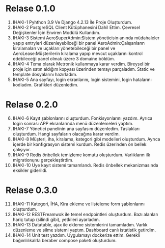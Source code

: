 # Relase 0.1.0
1. IHAKI-1 Pyhthon 3.9 Ve Django 4.2.13 İle Proje Oluşturdum.
2. IHAKI-2 PostgreSQL Client Kütüphanesini Dahil Ettim. Çevresel Değişkenler İçin Enviren Modülü Kullandım.
3. IHAKI-3 Sistemi AeroSuperAdmin:Sistem yöneticisin anında müdahaleler yapıp entryleri düzenleyebilceği bir panel AeroAdmin:Çalışanların kiralamaları ve uçakları yönetebileceği bir panel ve AeroLease:Müşterilerin kiralama yapıp mevcut uçaklarını kontrol edebileceği panel olmak üzere 3 domaine böldüm.
4. IHAKI-4 Tema olarak Metronik kullanmaya karar verdim. Bireysel bir proje için satın aldığım kopyası üzerinden temayı parçaladım. Static ve template dosyalarını hazırladım.
5. IHAKI-5 Ana sayfayı, login ekranlarını, login sistemini, login hatalarını kodladım. Grafikleri düzenledim.

# Relase 0.2.0
6. IHAKI-6 Kayıt şablonlarını oluşturdum. Fonkisyonlarını yazdım. Ayrıca login sonrası APP ekranlarında menü düzenlemeleri yaptım.
7. IHAKI-7 Yönetici panelinin ana sayfasını düzenledim. Taslakları oluşturdum. Hangi sayfaların olacağına karar verdim.
8. IHAKI-8 Müşteri, iha, kiralama, kategori gibi modelleri oluşturdum. Ayrıca içerde bir konfigrasyon sistemi kurdum. Redis üzerinden ön bellek çalışıyor.
9. IHAKI-9 Redis önbellek temizleme komutu oluşturdum. Varlıkların ilk migrationunu gerçekleştirdim.
10. IHAKI-10 Üye kayıt sistemi tamamlandı. Redis önbellek mekanizmasında eksikler giderildi. 

# Relase 0.3.0
11. IHAKI-11 Kategori, İHA, Kira ekleme ve listeleme form şablonlarını oluşturdum.
12. IHAKI-12 RESTFreamwok ile temel endpointleri oluşturdum. Bazı alanları hariç tutup (silindi gibi), yetkileri ayarladım.
12. IHAKI-13 Datatable, ajax ile ekleme sistemlerini tamamladım. Varlık düzenleme ve silme sistemi yaptım. Dashboard canlı istatistik getirdim.
12. IHAKI-14 Unit test yazdım. Uygulamayı dockerize ettim. Gerekli bağımlılıkalrla beraber compose paketi oluşturdum.